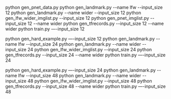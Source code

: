 python gen_pnet_data.py
python gen_landmark.py --name lfw --input_size 12
python gen_landmark.py --name wider --input_size 12
python gen_lfw_wider_imglist.py --input_size 12
python gen_pnet_imglist.py --input_size 12 --name wider
python gen_tfrecords.py --input_size 12 --name wider
python train.py —-input_size 12

python gen_hard_example.py —-input_size 12
python gen_landmark.py  --name lfw --input_size 24
python gen_landmark.py  --name wider --input_size 24
python gen_lfw_wider_imglist.py --input_size 24
python gen_tfrecords.py --input_size 24 --name wider
python train.py —-input_size 24

python gen_hard_example.py —-input_size 24
python gen_landmark.py --name lfw --input_size 48
python gen_landmark.py --name wider --input_size 48
python gen_lfw_wider_imglist.py --input_size 48
python gen_tfrecords.py --input_size 48 --name wider
python train.py —-input_size 48